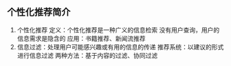 ## 个性化推荐简介
1. 个性化推荐
定义：个性化推荐是一种广义的信息检索
     没有用户查询，用户的信息需求是隐含的
应用：书籍推荐、新闻流推荐
2. 信息过滤：处理用户可能感兴趣或有用的信息的传递
推荐系统：以建议的形式进行信息过滤
两种方法：基于内容的过滤、协同过滤
